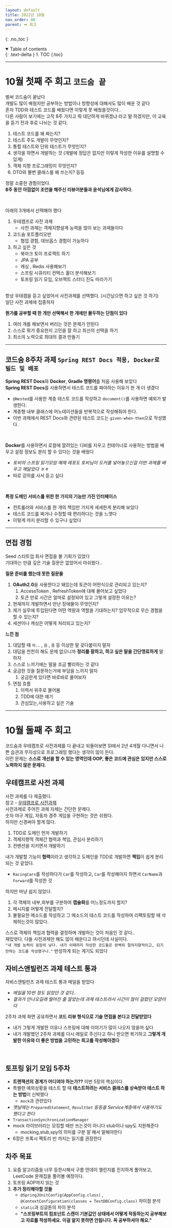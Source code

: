 ```yaml
---
layout: default
title: 2022년 10월
nav_order: 40
parent: ⏪ 회고
---
```

{: .no_toc }

<details open markdown="block">
  <summary>
    Table of contents
  </summary>
  {: .text-delta }
1. TOC
{:toc}
</details>

---

# **10월 첫째 주 회고** `코드숨 끝`

벌써 코드숨이 끝났다<br>
개발도 많이 배웠지만 공부하는 방법이나 방향성에 대해서도 많이 배운 것 같다<br>
혼자 TDD와 테스트 코드를 배웠다면 이렇게 못 배웠을것이다..<br>
다른 사람이 보기에는 고작 8주 가지고 뭐 대단하게 바뀌겠냐 라고 말 하겠지만, 이 교육을 듣기 전과 후로 나뉘는 것 같다.<br>

1. 테스트 코드를 왜 짜는지?
2. 테스트 주도 개발이 무엇인지?
3. 통합 테스트와 단위 테스트가 무엇인지?
4. 생각을 하면서 개발하는 것 (개발에 정답은 없지만 이렇게 작성한 이유를 설명할 수 있게)
5. 객체 지향 프로그래밍이 무엇인지?
6. DTO와 불변 클래스를 왜 쓰는지? 등등

정말 소중한 경험이었다.<br>
**8주 동안 아낌없이 조언을 해주신 리뷰어분들과 윤석님에게 감사하다.**<br>

<br>

아래의 3개에서 선택해야 했다 <br>
1. 우테캠프로 사전 과제
   - 사전 과제는 객체지향설계 능력을 많이 보는 과제들이다
2. 코드숨 포트폴리오반
   - 협업 경험, 데브옵스 경험이 가능하다
3. 하고 싶은 것
   - 북마크 토이 프로젝트 하기
   - JPA 공부
   - 캐싱 , Redis 사용해보기
   - 스프링 시큐리티 컨텍스 홀더 분석해보기
   - 토프링 읽기 모임, 오브젝트 스터디 진도 따라가기

<br>
항상 우테캠을 듣고 싶었어서 사전과제를 선택했다. (시간남으면 하고 싶은 것 하기)<br>
일단 사전 과제에 집중하자<br>


**뭔가를 공부할 때 한 개만 선택해서 한 개에만 몰두하는 단점이 있다**<br>
1. 여러 개를 해보면서 버리는 것은 문제가 안된다
2. 스스로 뭐가 중요한지 고민을 잘 하고 최선의 선택을 하기
3. 최소의 노력으로 최대의 결과 만들기

***

## 코드숨 8주차 과제 `Spring REST Docs 적용, Docker로 빌드 및 배포`

**Spring REST Docs**와 **Docker**, **Gradle 명령어**를 처음 사용해 보았다<br>
**Spring REST Docs**를 사용하면서 테스트 코드를 짜야하는 이유가 한 개 더 생겼다<br>
- `@Nested`를 사용한 계층 테스트 코드를 작성하고 `document()`를 사용하면 예외가 발생한다.
- 계층형 내부 클래스에 어노테이션들을 반복적으로 작성해줘야 한다.
- 이번 과제에서 REST Docs와 관련된 테스트 코드는 `given-when-then`으로 작성했다.
<br>

**Docker**를 사용하면서 로컬에 깔려있는 디비를 지우고 컨테이너로 사용하는 방법을 배우고 설정 정보도 분리 할 수 있다는 것을 배웠다
- *토비의 스프링 읽기모임 예제 레포도 토비님이 도커를 넣어놓으신걸 이번 과제를 배우고 깨달았다 ㅎㅎ*
- 따로 강의를 사서 듣고 싶다
<br>
   
**특정 도메인 서비스를 위한 한 가지의 기능만 가진 인터페이스**
- 컨트롤러와 서비스를 한 개의 책임만 가지게 세세한게 분리해 보았다
- 테스트 코드를 짜거나 수정할 때 편리하다는 것을 느꼇다
- 이렇게 까지 분리할 수 있구나 싶었다

***

## 면접 경험

Seed 스타트업 회사 면접을 볼 기회가 있었다<br>
기대하는 만큼 깊은 기술 질문은 없었어서 아쉬웠다..<br>

**질문 준비를 했는데 못한 질문들**<br>

1. **OAuth2.0**을 사용한다고 돼있는데 토큰이 어떤식으로 관리되고 있는지?
   1. AccessToken , RefreshToken에 대해 물어보고 싶었다
   2. 토큰 만료 시간은 얼마로 설정되어 있고 그렇게 설정한 이유는?
2. 현재까지 개발하면서 만난 장애물이 무엇인지?
3. 제가 실무에 투입된다면 어떤 역량과 역할을 기대하는지? 업무적으로 무슨 경험을 할 수 있는지?
4. 세션이나 캐싱은 어떻게 처리되고 있는지?


**느낀 점**<br>

1. 대답할 때 `어..` , `음` , `좀` 등 이상한 말 갖다붙이지 말자
2. 대답을 천천히 해도 문제 없으니까 **정리를 잘하고, 하고 싶은 말을 간단명료하게** 말하자
3. 스스로 느끼기에는 말을 조금 빨리하는 것 같다
4. 궁금한 것을 질문하는거에 부담을 느끼지 말자
   1. 궁금한게 있다면 바로바로 물어보자
5. 면접 흐름
   1. 이력서 위주로 물어봄
   2. TDD에 대한 얘기
   3. 관심있는,사용하고 싶은 기술

***

# **10월 둘째 주 회고** 

코드숨과 우테캠프로 사전과제를 다 끝내고 되돌아보면 SI에서 2년 4개월 다니면서 나쁜 습관과 무지성으로 프로그래밍 했다는 생각이 많이 든다. <br>
이런 문제는 **스스로 개선을 할 수 있는 영역인데 OOP, 좋은 코드에 관심은 있지만 스스로 노력하지 않은 문제다.** <br> 


## 우테캠프로 사전 과제

사전 과제를 다 제출했다.<br>
참고 - [우테캠프로 사전과제](https://jdalma.github.io/docs/retrospective/woowahan/)<br>
사전과제로 주어진 과제 자체는 간단한 문제다.<br>
숫자 야구 게임, 자동차 경주 게임을 구현하는 것은 쉬웠다.<br>
하지만 신경써야 할게 많다.<br>
1. TDD로 도메인 먼저 개발하기
2. 객체지향적 객체간 협력과 책임, 관심사 분리하기
3. 컨벤션을 지키면서 개발하기

내가 개발할 기능이 **협력**이라고 생각하고 도메인을 TDD로 개발하면 **책임**이 쉽게 분리되는 것 같았다.<br>
- `RacingCars`를 작성하다가 `Car`를 작성하고, `Car`를 작성해야지 하면서 `CarName`과 `Forward`를 작성한 것

하지만 마냥 쉽지 않았다.<br>
1. 각 객체의 내부,외부를 구분하여 **캡슐화**를 어느정도까지 할지?
2. 메시지를 어떻게 전달할지?
3. 불필요한 메소드를 작성하고 그 메소드의 테스트 코드를 작성하여 리팩토링할 때 삭제하는것이 많았다.

스스로 객체의 책임과 협력을 결정하며 개발하는 것이 처음인 것 같다..<br>
재밌엇다. 다들 사전과제만 해도 많이 배운다고 하시던데 사실이다.<br>
`"내 개발 능력이 굉장히 낮다. 내가 이때까지 작성한 코드들은 완벽히 절차지향적이고, 되기만하는 코드를 작성했구나."` 반성하게 되는 계기도 되었다

## 자비스앤빌런즈 과제 테스트 통과

자비스앤빌런즈 과제 테스트 통과 메일을 받았다<br>
- *메일을 10번 정도 읽었던 것 같다..*
- *결과가 안나오길래 떨어진 줄 알았는데 과제 테스트라서 시간이 많이 걸렸던 모양이다*

2주차 과제 화면 공유하면서 **코드 리뷰 형식으로 기술 면접을 본다고 전달받았다** <br>
- 내가 그렇게 개발한 이유나 스프링에 대해 이야기가 많이 나오지 않을까 싶다
- 내가 개발했던 2주차 과제를 다시 메일로 주신다고 하니 받으면 복기하고 **그렇게 개발한 이유와 더 좋은 방법을 고민하는 회고를 작성해야겠다**
<br>

## 토프링 읽기 모임 5주차

- **트랜잭션의 경계가 어디여야 하는가??** 이번 5장의 핵심이다
- 특별한 예외상황을 테스트 할 때 **테스트하려는 서비스 클래스를 상속받아 테스트 하는 방법**이 신박했다
  - `mock`과 관련있다
- *옛날에는 `PreparedStatement`, `ResultSet` 등등을 Service계층에서 사용하기도 했다고 한다*
- `TransactionSynchronizationManager`
- mock 라이브러리는 모킹할 때만 쓰는것이 아니다 stub이나 spy도 지원해준다
  - mocking,stub,spy의 의미를 구분 잘 해서 말해야한다
- 6장은 프록시 팩토리 빈 까지는 읽기를 권장한다

## 차주 목표

1. 요즘 알고리즘을 너무 등한시해서 구름 먼데이 챌린지를 진지하게 풀어보고, LeetCode 문제집을 풀어볼 예정이다.
2. 토프링 AOP까지 읽는 것
3. **추가 정리해야할 것들**
   - `@SpringJUnitConfig(AppConfig.class)` , `@ContextConfiguration(classes = TestDBConfig.class)` 차이점 분석
   - `static`과 싱글톤의 차이 분석
   - **"스프링부트의 컴포넌트 스캔이 기본값인 상태에서 어떻게 작동하는지 공부해보고 자료를 작성하세요. 이걸 알지 못하면 안됩니다. 꼭 공부하셔야 해요."**



